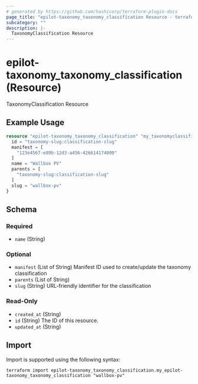 ```yaml
---
# generated by https://github.com/hashicorp/terraform-plugin-docs
page_title: "epilot-taxonomy_taxonomy_classification Resource - terraform-provider-epilot-taxonomy"
subcategory: ""
description: |-
  TaxonomyClassification Resource
---
```


# epilot-taxonomy_taxonomy_classification (Resource)

TaxonomyClassification Resource

## Example Usage

```terraform
resource "epilot-taxonomy_taxonomy_classification" "my_taxonomyclassification" {
  id = "taxonomy-slug:classification-slug"
  manifest = [
    "123e4567-e89b-12d3-a456-426614174000"
  ]
  name = "Wallbox PV"
  parents = [
    "taxonomy-slug:classification-slug"
  ]
  slug = "wallbox-pv"
}
```

<!-- schema generated by tfplugindocs -->
## Schema

### Required

- `name` (String)

### Optional

- `manifest` (List of String) Manifest ID used to create/update the taxonomy classification
- `parents` (List of String)
- `slug` (String) URL-friendly identifier for the classification

### Read-Only

- `created_at` (String)
- `id` (String) The ID of this resource.
- `updated_at` (String)

## Import

Import is supported using the following syntax:

```shell
terraform import epilot-taxonomy_taxonomy_classification.my_epilot-taxonomy_taxonomy_classification "wallbox-pv"
```
